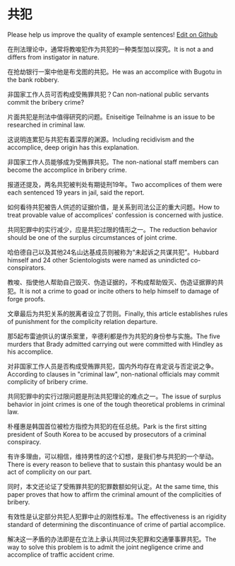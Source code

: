 # 共犯

Please help us improve the quality of example sentences! [Edit on Github](https://github.com/jiyushe/jiyu-example-sentence-source/blob/main/chinese/gongfan.md)

<p><span class="chinese">在刑法理论中，通常将教唆犯作为共犯的一种类型加以探究。</span><span class="english">It is not a and differs from instigator in nature.</span></p>

<p><span class="chinese">在抢劫银行一案中他是布戈图的共犯。</span><span class="english">He was an accomplice with Bugotu in the bank robbery.</span></p>

<p><span class="chinese">非国家工作人员可否构成受贿罪共犯？</span><span class="english">Can non-national public servants commit the bribery crime?</span></p>

<p><span class="chinese">片面共犯是刑法中值得研究的问题。</span><span class="english">Eniseitige Teilnahme is an issue to be researched in criminal law.</span></p>

<p><span class="chinese">这说明连累犯与共犯有着深厚的渊源。</span><span class="english">Including recidivism and the accomplice, deep origin has this explanation.</span></p>

<p><span class="chinese">非国家工作人员能够成为受贿罪共犯。</span><span class="english">The non-national staff members can become the accomplice in bribery crime.</span></p>

<p><span class="chinese">报道还提及，两名共犯被判处有期徒刑19年。</span><span class="english">Two accomplices of them were each sentenced 19 years in jail, said the report.</span></p>

<p><span class="chinese">如何看待共犯被告人供述的证据价值，是关系到司法公正的重大问题。</span><span class="english">How to treat provable value of accomplices' confession is concerned with justice.</span></p>

<p><span class="chinese">共同犯罪中的实行减少，应是共犯过限的情形之一。</span><span class="english">The reduction behavior should be one of the surplus circumstances of joint crime.</span></p>

<p><span class="chinese">哈伯德自己以及其他24名山达基成员则被称为“未起诉之共谋共犯”。</span><span class="english">Hubbard himself and 24 other Scientologists were named as unindicted co-conspirators.</span></p>

<p><span class="chinese">教唆、指使他人帮助自己毁灭、伪造证据的，不构成帮助毁灭、伪造证据罪的共犯。</span><span class="english">It is not a crime to goad or incite others to help himself to damage of forge proofs.</span></p>

<p><span class="chinese">文章最后为共犯关系的脱离者设立了罚则。</span><span class="english">Finally, this article establishes rules of punishment for the complicity relation departure.</span></p>

<p><span class="chinese">那5起布雷迪供认的谋杀案里，辛德利都是作为共犯的身份参与实施。</span><span class="english">The five murders that Brady admitted carrying out were committed with Hindley as his accomplice.</span></p>

<p><span class="chinese">对非国家工作人员是否构成受贿罪共犯，国内外均存在肯定说与否定说之争。</span><span class="english">According to clauses in "criminal law", non-national officials may commit complicity of bribery crime.</span></p>

<p><span class="chinese">共同犯罪中的实行过限问题是刑法共犯理论的难点之一。</span><span class="english">The issue of surplus behavior in joint crimes is one of the tough theoretical problems in criminal law.</span></p>

<p><span class="chinese">朴槿惠是韩国首位被检方指控为共犯的在任总统。</span><span class="english">Park is the first sitting president of South Korea to be accused by prosecutors of a criminal conspiracy.</span></p>

<p><span class="chinese">有许多理由，可以相信，维持男性的这个幻想，是我们参与共犯的一个举动。</span><span class="english">There is every reason to believe that to sustain this phantasy would be an act of complicity on our part.</span></p>

<p><span class="chinese">同时，本文还论证了受贿罪共犯的犯罪数额如何认定。</span><span class="english">At the same time, this paper proves that how to affirm the criminal amount of the complicities of bribery.</span></p>

<p><span class="chinese">有效性是认定部分共犯人犯罪中止的刚性标准。</span><span class="english">The effectiveness is an rigidity standard of determining the discontinuance of crime of partial accomplice.</span></p>

<p><span class="chinese">解决这一矛盾的办法即是在立法上承认共同过失犯罪和交通肇事罪共犯。</span><span class="english">The way to solve this problem is to admit the joint negligence crime and accomplice of traffic accident crime.</span></p>


